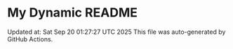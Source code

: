 # My Dynamic README
Updated at: Sat Sep 20 01:27:27 UTC 2025
This file was auto-generated by GitHub Actions.
